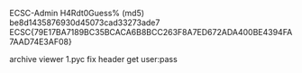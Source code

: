 ECSC-Admin
H4Rdt0Guess% (md5)
be8d1435876930d45073cad33273ade7
ECSC{79E17BA7189BC35BCACA6B8BCC263F8A7ED672ADA400BE4394FA7AAD74E3AF08}

archive viewer
1.pyc
fix header
get user:pass

